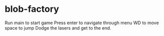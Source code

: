 # blob-factory

Run main to start game
Press enter to navigate through menu
WD to move space to jump
Dodge the lasers and get to the end.
